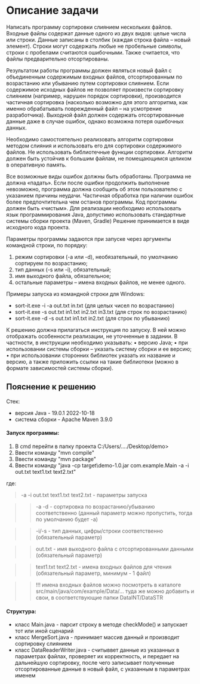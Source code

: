 # Описание задачи

Написать программу сортировки слиянием нескольких файлов.
Входные файлы содержат данные одного из двух видов: целые числа или строки. Данные записаны
в столбик (каждая строка файла – новый элемент). Строки могут содержать любые не пробельные
символы, строки с пробелами считаются ошибочными. Также считается, что файлы предварительно
отсортированы.

Результатом работы программы должен являться новый файл с объединенным содержимым
входных файлов, отсортированным по возрастанию или убыванию путем сортировки слиянием.
Если содержимое исходных файлов не позволяет произвести сортировку слиянием (например,
нарушен порядок сортировки), производится частичная сортировка (насколько возможно для этого
алгоритма, как именно обрабатывать поврежденный файл – на усмотрение разработчика).
Выходной файл должен содержать отсортированные данные даже в случае ошибок, однако
возможна потеря ошибочных данных.

Необходимо самостоятельно реализовать алгоритм сортировки методом слияния и использовать
его для сортировки содержимого файлов. Не использовать библиотечные функции сортировки.
Алгоритм должен быть устойчив к большим файлам, не помещающимся целиком в оперативную
память.

Все возможные виды ошибок должны быть обработаны. Программа не должна «падать». Если
после ошибки продолжить выполнение невозможно, программа должна сообщить об этом
пользователю с указанием причины неудачи. Частичная обработка при наличии ошибок более
предпочтительна чем останов программы. Код программы должен быть «чистым».
Для реализации необходимо использовать язык программирования Java, допустимо использовать
стандартные системы сборки проекта (Maven, Gradle)
Решение принимается в виде исходного кода проекта.

Параметры программы задаются при запуске через аргументы командной строки, по порядку:
1. режим сортировки (-a или -d), необязательный, по умолчанию сортируем по возрастанию;
2. тип данных (-s или -i), обязательный;
3. имя выходного файла, обязательное;
4. остальные параметры – имена входных файлов, не менее одного.

Примеры запуска из командной строки для Windows:
- sort-it.exe -i -a out.txt in.txt (для целых чисел по возрастанию)
- sort-it.exe -s out.txt in1.txt in2.txt in3.txt (для строк по возрастанию)
- sort-it.exe -d -s out.txt in1.txt in2.txt (для строк по убыванию)

К решению должна прилагаться инструкция по запуску. В ней можно отображать особенности
реализации, не уточненные в задании. В частности, в инструкции необходимо указывать:
• версию Java;
• при использовании системы сборки – указать систему сборки и ее версию;
• при использовании сторонних библиотек указать их название и версию, а также приложить
ссылки на такие библиотеки (можно в формате зависимостей системы сборки).


## Пояснение к решению 

Стек: 
* версия Java - 19.0.1 2022-10-18
* система сборки - Apache Maven 3.9.0

#### Запуск программы:
1. В cmd перейти в папку проекта C:/Users/..../Desktop/demo>
2. Ввести команду "mvn compile"
3. Ввести команду "mvn package"
4. Ввести команду "java -cp target\demo-1.0.jar com.example.Main -a -i out.txt text1.txt text2.txt"

где:
>-a -i out.txt text1.txt text2.txt - параметры запуска 

>>-a -d - сортировка по возрастанию/убыванию соответственно (данный параметр можно пропустить, тогда по умолчанию будет -а)

>>-i/-s - тип данных, цифры/строки соответственно (обязательный параметр)

>>out.txt - имя выходного файла с отсортированными данными (обязательный параметр)

>>text1.txt text2.txt - имена входных файлов для чтения (обязательный параметр, минимум - 1 файл)

>>!!! имена входных файлов можно посмотреть в каталоге  src/main/java/com/example/Data/... туда же можно добавить и свои, в соответствующие папки DataINT/DataSTR

#### Структура:
* класс Main.java - парсит строку в методе cheсkMode() и запускает тот или иной сценарий
* класс MergeSort.java - принимает массив данный и производит сортировку слиянием 
* класс DataReaderWriter.java - считыввет данные из указанных в параметрах файлах, проверяет их корректность, и передает на дальнейшую сортировку, после чего записывает полученные отсортированные данные в новый файл, с указанным в параметрах именем 
